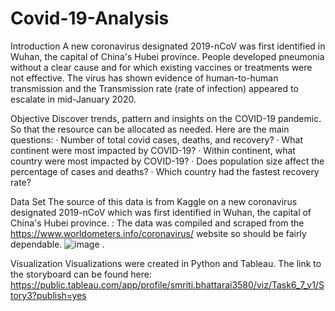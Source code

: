 # Covid-19-Analysis
Introduction
A new coronavirus designated 2019-nCoV was first identified in Wuhan, the capital of China's Hubei province. People developed pneumonia without a clear cause and for which existing vaccines or treatments were not effective. The virus has shown evidence of human-to-human transmission and the Transmission rate (rate of infection) appeared to escalate in mid-January 2020.

Objective
Discover trends, pattern and insights on the COVID-19 pandemic. So that the resource can be allocated as needed. Here are the main questions: · Number of total covid cases, deaths, and recovery? · What continent were most impacted by COVID-19? · Within continent, what country were most impacted by COVID-19? · Does population size affect the percentage of cases and deaths? · Which country had the fastest recovery rate? 


Data Set
The source of this data is from Kaggle on a new coronavirus designated 2019-nCoV which was first identified in Wuhan, the capital of China's Hubei province. : The data was compiled and scraped from the https://www.worldometers.info/coronavirus/ website so should be fairly dependable.
![image](https://github.com/smritibhattarai/Covid-19-Analysis/assets/152653531/6ac54e1d-4edc-4e20-88b6-6abae3162c6d)
.

Visualization
Visualizations were created in Python and Tableau. The link to the storyboard can be found here: https://public.tableau.com/app/profile/smriti.bhattarai3580/viz/Task6_7_v1/Story3?publish=yes
